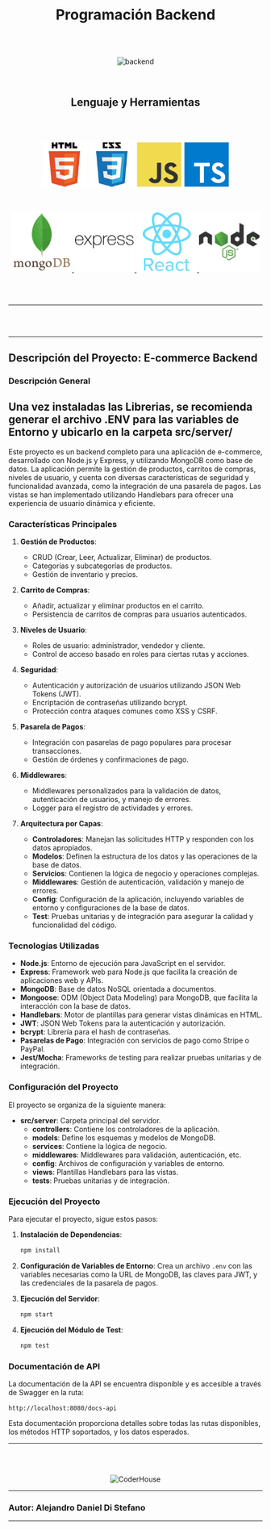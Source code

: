 <h1 align="center">Programación Backend</h1><br><br>
<p align="center"> 
<img src="https://encrypted-tbn0.gstatic.com/images?q=tbn:ANd9GcTY0JeyLTcn-kwLcHWl0gf3XzfFnot6eshV2ms8RVkEmzZst74I4X24PO8KCT7inFz46W0&usqp=CAU" alt="backend" />
</p><br>
 <h2 align="center">Lenguaje y Herramientas</h2>
 <br><br>
 <p align="center"> 
 <a href="https://www.w3.org/html/" target="_blank"> <img src="https://raw.githubusercontent.com/devicons/devicon/master/icons/html5/html5-original-wordmark.svg" alt="html5" width="90" height="90"/></a> 
 <a href="https://www.w3schools.com/css/" target="_blank"> <img src="https://raw.githubusercontent.com/devicons/devicon/master/icons/css3/css3-original-wordmark.svg" alt="css3" width="90" height="90"/></a> 
 <a href="https://developer.mozilla.org/en-US/docs/Web/JavaScript" target="_blank"> <img src="https://raw.githubusercontent.com/devicons/devicon/master/icons/javascript/javascript-original.svg" alt="Javascript" width="90" height="90"/></a> 
<a href="https://www.typescriptlang.org/" target="_blank" rel="noreferrer"> <img src="https://raw.githubusercontent.com/devicons/devicon/master/icons/typescript/typescript-original.svg" alt="typescript" width="90" height="90"/> </a> 
</p>
<br>
 <p align="center"> 
<a href="https://www.mongodb.com/" target="_blank" rel="Drako01"> <img src="https://raw.githubusercontent.com/devicons/devicon/master/icons/mongodb/mongodb-original-wordmark.svg" alt="mongodb.com"  height="120"/> </a>
<a href="https://www.express.com/" target="_blank" rel="Drako01"> <img src="https://raw.githubusercontent.com/devicons/devicon/master/icons/express/express-original-wordmark.svg" alt="express.com"  height="120"/> </a>
 <a href="https://reactjs.org/" target="_blank" rel="Drako01"> <img src="https://raw.githubusercontent.com/devicons/devicon/master/icons/react/react-original-wordmark.svg" alt="react" height="120"/> </a>
 <a href="https://nodejs.org/" target="_blank" rel="Drako01"> <img src="https://raw.githubusercontent.com/devicons/devicon/master/icons/nodejs/nodejs-original-wordmark.svg" alt="nodejs"  height="120"/> </a>
 
</p>
<br><br>




---
<br><br>

---

## Descripción del Proyecto: E-commerce Backend


### Descripción General

## Una vez instaladas las Librerias, se recomienda generar el archivo .ENV para las variables de Entorno y ubicarlo en la carpeta src/server/



Este proyecto es un backend completo para una aplicación de e-commerce, desarrollado con Node.js y Express, y utilizando MongoDB como base de datos. La aplicación permite la gestión de productos, carritos de compras, niveles de usuario, y cuenta con diversas características de seguridad y funcionalidad avanzada, como la integración de una pasarela de pagos. Las vistas se han implementado utilizando Handlebars para ofrecer una experiencia de usuario dinámica y eficiente.

### Características Principales

1. **Gestión de Productos**:
    - CRUD (Crear, Leer, Actualizar, Eliminar) de productos.
    - Categorías y subcategorías de productos.
    - Gestión de inventario y precios.

2. **Carrito de Compras**:
    - Añadir, actualizar y eliminar productos en el carrito.
    - Persistencia de carritos de compras para usuarios autenticados.

3. **Niveles de Usuario**:
    - Roles de usuario: administrador, vendedor y cliente.
    - Control de acceso basado en roles para ciertas rutas y acciones.

4. **Seguridad**:
    - Autenticación y autorización de usuarios utilizando JSON Web Tokens (JWT).
    - Encriptación de contraseñas utilizando bcrypt.
    - Protección contra ataques comunes como XSS y CSRF.

5. **Pasarela de Pagos**:
    - Integración con pasarelas de pago populares para procesar transacciones.
    - Gestión de órdenes y confirmaciones de pago.

6. **Middlewares**:
    - Middlewares personalizados para la validación de datos, autenticación de usuarios, y manejo de errores.
    - Logger para el registro de actividades y errores.

7. **Arquitectura por Capas**:
    - **Controladores**: Manejan las solicitudes HTTP y responden con los datos apropiados.
    - **Modelos**: Definen la estructura de los datos y las operaciones de la base de datos.
    - **Servicios**: Contienen la lógica de negocio y operaciones complejas.
    - **Middlewares**: Gestión de autenticación, validación y manejo de errores.
    - **Config**: Configuración de la aplicación, incluyendo variables de entorno y configuraciones de la base de datos.
    - **Test**: Pruebas unitarias y de integración para asegurar la calidad y funcionalidad del código.

### Tecnologías Utilizadas

- **Node.js**: Entorno de ejecución para JavaScript en el servidor.
- **Express**: Framework web para Node.js que facilita la creación de aplicaciones web y APIs.
- **MongoDB**: Base de datos NoSQL orientada a documentos.
- **Mongoose**: ODM (Object Data Modeling) para MongoDB, que facilita la interacción con la base de datos.
- **Handlebars**: Motor de plantillas para generar vistas dinámicas en HTML.
- **JWT**: JSON Web Tokens para la autenticación y autorización.
- **bcrypt**: Librería para el hash de contraseñas.
- **Pasarelas de Pago**: Integración con servicios de pago como Stripe o PayPal.
- **Jest/Mocha**: Frameworks de testing para realizar pruebas unitarias y de integración.

### Configuración del Proyecto

El proyecto se organiza de la siguiente manera:

- **src/server**: Carpeta principal del servidor.
  - **controllers**: Contiene los controladores de la aplicación.
  - **models**: Define los esquemas y modelos de MongoDB.
  - **services**: Contiene la lógica de negocio.
  - **middlewares**: Middlewares para validación, autenticación, etc.
  - **config**: Archivos de configuración y variables de entorno.
  - **views**: Plantillas Handlebars para las vistas.
  - **tests**: Pruebas unitarias y de integración.

### Ejecución del Proyecto

Para ejecutar el proyecto, sigue estos pasos:

1. **Instalación de Dependencias**:
    ```bash
    npm install
    ```

2. **Configuración de Variables de Entorno**:
    Crea un archivo `.env` con las variables necesarias como la URL de MongoDB, las claves para JWT, y las credenciales de la pasarela de pagos.

3. **Ejecución del Servidor**:
    ```bash
    npm start
    ```
4. **Ejecución del Módulo de Test**:
    ```bash
    npm test
    ```


### Documentación de API

La documentación de la API se encuentra disponible y es accesible a través de Swagger en la ruta:
  ```
  http://localhost:8080/docs-api
  ```

Esta documentación proporciona detalles sobre todas las rutas disponibles, los métodos HTTP soportados, y los datos esperados.

---


<br><br>

<p align="center"> 
    <img src="https://jobs.coderhouse.com/assets/logos_coderhouse.png" alt="CoderHouse"  height="100"/>
</p>



---


### Autor: Alejandro Daniel Di Stefano

---
